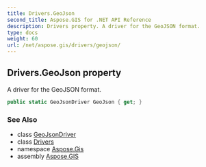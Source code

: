 ```yaml
---
title: Drivers.GeoJson
second_title: Aspose.GIS for .NET API Reference
description: Drivers property. A driver for the GeoJSON format.
type: docs
weight: 60
url: /net/aspose.gis/drivers/geojson/
---
```

## Drivers.GeoJson property

A driver for the GeoJSON format.

```csharp
public static GeoJsonDriver GeoJson { get; }
```

### See Also

* class [GeoJsonDriver](../../../aspose.gis.formats.geojson/geojsondriver/)
* class [Drivers](../)
* namespace [Aspose.Gis](../../drivers/)
* assembly [Aspose.GIS](../../../)


